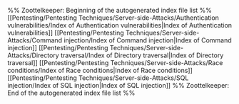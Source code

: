 %% Zoottelkeeper: Beginning of the autogenerated index file list  %%
 [[Pentesting/Pentesting Techniques/Server-side-Attacks/Authentication vulnerabilities/Index of Authentication vulnerabilities|Index of Authentication vulnerabilities]]
 [[Pentesting/Pentesting Techniques/Server-side-Attacks/Command injection/Index of Command injection|Index of Command injection]]
 [[Pentesting/Pentesting Techniques/Server-side-Attacks/Directory traversal/Index of Directory traversal|Index of Directory traversal]]
 [[Pentesting/Pentesting Techniques/Server-side-Attacks/Race conditions/Index of Race conditions|Index of Race conditions]]
 [[Pentesting/Pentesting Techniques/Server-side-Attacks/SQL injection/Index of SQL injection|Index of SQL injection]]
%% Zoottelkeeper: End of the autogenerated index file list  %%
